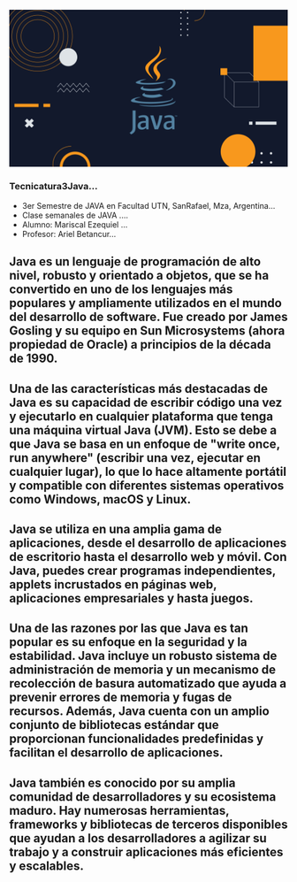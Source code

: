 ![Logo JAVA](https://github.com/ezequielmariscal/AlmacenamientoImg/blob/main/12%20-%20Logo%20JAVA.png)


### Tecnicatura3Java...
- 3er Semestre de JAVA en Facultad UTN, SanRafael, Mza, Argentina...
- Clase semanales de JAVA ....
- Alumno: Mariscal Ezequiel ...
- Profesor: Ariel Betancur...

## Java es un lenguaje de programación de alto nivel, robusto y orientado a objetos, que se ha convertido en uno de los lenguajes más populares y ampliamente utilizados en el mundo del desarrollo de software. Fue creado por James Gosling y su equipo en Sun Microsystems (ahora propiedad de Oracle) a principios de la década de 1990.

## Una de las características más destacadas de Java es su capacidad de escribir código una vez y ejecutarlo en cualquier plataforma que tenga una máquina virtual Java (JVM). Esto se debe a que Java se basa en un enfoque de "write once, run anywhere" (escribir una vez, ejecutar en cualquier lugar), lo que lo hace altamente portátil y compatible con diferentes sistemas operativos como Windows, macOS y Linux.

## Java se utiliza en una amplia gama de aplicaciones, desde el desarrollo de aplicaciones de escritorio hasta el desarrollo web y móvil. Con Java, puedes crear programas independientes, applets incrustados en páginas web, aplicaciones empresariales y hasta juegos.

## Una de las razones por las que Java es tan popular es su enfoque en la seguridad y la estabilidad. Java incluye un robusto sistema de administración de memoria y un mecanismo de recolección de basura automatizado que ayuda a prevenir errores de memoria y fugas de recursos. Además, Java cuenta con un amplio conjunto de bibliotecas estándar que proporcionan funcionalidades predefinidas y facilitan el desarrollo de aplicaciones.

## Java también es conocido por su amplia comunidad de desarrolladores y su ecosistema maduro. Hay numerosas herramientas, frameworks y bibliotecas de terceros disponibles que ayudan a los desarrolladores a agilizar su trabajo y a construir aplicaciones más eficientes y escalables. 


